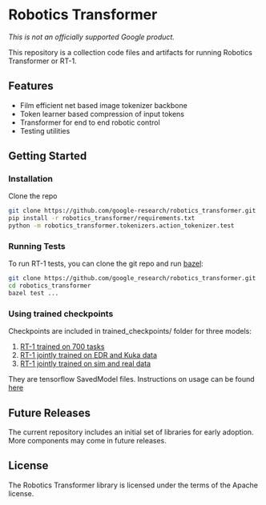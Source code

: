 # Robotics Transformer

*This is not an officially supported Google product.*


This repository is a collection code files and artifacts for running
Robotics Transformer or RT-1.

## Features

* Film efficient net based image tokenizer backbone
* Token learner based compression of input tokens
* Transformer for end to end robotic control
* Testing utilities

## Getting Started

### Installation
Clone the repo
```bash
git clone https://github.com/google-research/robotics_transformer.git
pip install -r robotics_transformer/requirements.txt
python -m robotics_transformer.tokenizers.action_tokenizer.test
```

### Running Tests

To run RT-1 tests, you can clone the git repo and run
[bazel](https://bazel.build/):

```bash
git clone https://github.com/google_research/robotics_transformer.git
cd robotics_transformer
bazel test ...
```

### Using trained checkpoints
Checkpoints are included in trained_checkpoints/ folder for three models:
1. [RT-1 trained on 700 tasks](trained_checkpoints/rt1main)
2. [RT-1 jointly trained on EDR and Kuka data](trained_checkpoints/rt1multirobot)
3. [RT-1 jointly trained on sim and real data](trained_checkpoints/rt1simreal)

They are tensorflow SavedModel files. Instructions on usage can be found [here](https://www.tensorflow.org/guide/saved_model)


## Future Releases

The current repository includes an initial set of libraries for early adoption.
More components may come in future releases.

## License

The Robotics Transformer library is licensed under the terms of the Apache
license.
